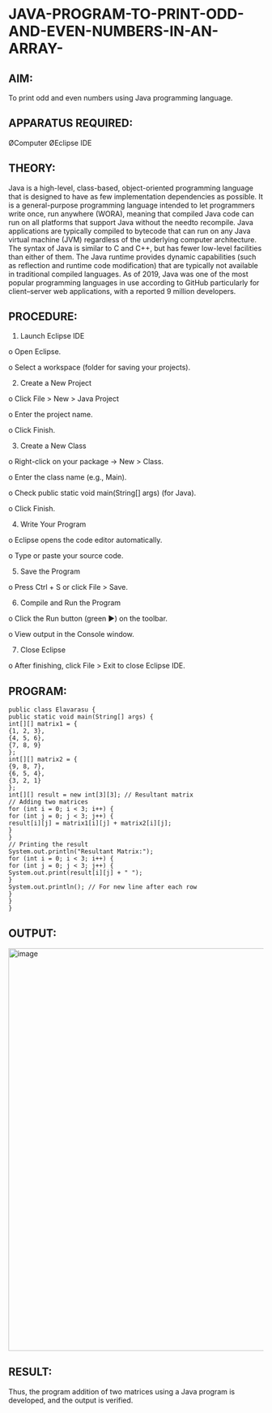 # JAVA-PROGRAM-TO-PRINT-ODD-AND-EVEN-NUMBERS-IN-AN-ARRAY-

## AIM:
To print odd and even numbers using Java programming language.

## APPARATUS REQUIRED:

ØComputer ØEclipse IDE

## THEORY:
Java is a high-level, class-based, object-oriented programming language that is designed to have as few implementation dependencies as possible. It is a general-purpose programming language intended to let programmers write once, run anywhere (WORA), meaning that compiled Java code can run on all platforms that support Java without the needto recompile. Java applications are typically compiled to bytecode that can run on any Java virtual machine (JVM) regardless of the underlying computer architecture. The syntax of Java is similar to C and C++, but has fewer low-level facilities than either of them. The Java runtime provides dynamic capabilities (such as reflection and runtime code modification) that are typically not available in traditional compiled languages. As of 2019, Java was one of the most popular programming languages in use according to GitHub particularly for client–server web applications, with a reported 9 million developers.


## PROCEDURE:
1. Launch Eclipse IDE

o Open Eclipse.

o Select a workspace (folder for saving your projects).

2. Create a New Project

o Click File > New > Java Project

o Enter the project name.

o Click Finish.

3. Create a New Class 

o Right-click on your package → New > Class.

o Enter the class name (e.g., Main).

o Check public static void main(String[] args) (for Java).

o Click Finish.

4. Write Your Program

o Eclipse opens the code editor automatically.

o Type or paste your source code.

5. Save the Program

o Press Ctrl + S or click File > Save.

6. Compile and Run the Program

o Click the Run button (green ▶) on the toolbar.

o View output in the Console window.

7. Close Eclipse

o After finishing, click File > Exit to close Eclipse IDE.

## PROGRAM:
~~~
public class Elavarasu {
public static void main(String[] args) {
int[][] matrix1 = {
{1, 2, 3},
{4, 5, 6},
{7, 8, 9}
};
int[][] matrix2 = {
{9, 8, 7},
{6, 5, 4},
{3, 2, 1}
};
int[][] result = new int[3][3]; // Resultant matrix
// Adding two matrices
for (int i = 0; i < 3; i++) {
for (int j = 0; j < 3; j++) {
result[i][j] = matrix1[i][j] + matrix2[i][j];
}
}
// Printing the result
System.out.println("Resultant Matrix:");
for (int i = 0; i < 3; i++) {
for (int j = 0; j < 3; j++) {
System.out.print(result[i][j] + " ");
}
System.out.println(); // For new line after each row
}
}
}
~~~
## OUTPUT:

<img width="1406" height="795" alt="image" src="https://github.com/user-attachments/assets/04b63398-15c1-40e6-93e4-3d358a004245" />


## RESULT:
Thus, the program addition of two matrices using a Java program is developed, and the output is verified.
